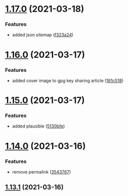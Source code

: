 # [1.17.0](https://github.com/MihaiNueleanu/blog/compare/1.16.0...1.17.0) (2021-03-18)


### Features

* added json sitemap ([f323a24](https://github.com/MihaiNueleanu/blog/commit/f323a243076d0a8121183f77f431226500503e43))



# [1.16.0](https://github.com/MihaiNueleanu/blog/compare/1.15.0...1.16.0) (2021-03-17)


### Features

* added cover image to gpg key sharing article ([161c518](https://github.com/MihaiNueleanu/blog/commit/161c518e73a053f72ab8a76561a64733d67aaf53))



# [1.15.0](https://github.com/MihaiNueleanu/blog/compare/1.14.0...1.15.0) (2021-03-17)


### Features

* added plausible ([5130bfe](https://github.com/MihaiNueleanu/blog/commit/5130bfed5c2a8f4623005c3e55da4c0d0bb39e97))



# [1.14.0](https://github.com/MihaiNueleanu/blog/compare/1.13.1...1.14.0) (2021-03-16)


### Features

* remove permalink ([3543767](https://github.com/MihaiNueleanu/blog/commit/3543767c2246efef8a965640d5843db7c511fa24))



## [1.13.1](https://github.com/MihaiNueleanu/blog/compare/1.13.0...1.13.1) (2021-03-16)



